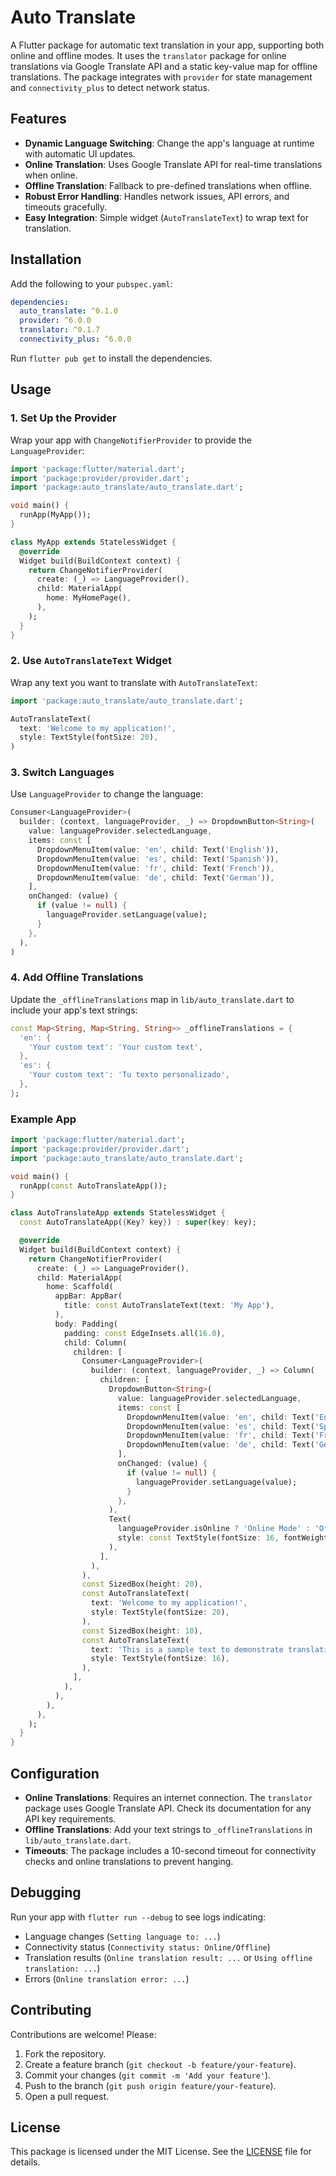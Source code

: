 # Auto Translate

A Flutter package for automatic text translation in your app, supporting both online and offline modes. It uses the `translator` package for online translations via Google Translate API and a static key-value map for offline translations. The package integrates with `provider` for state management and `connectivity_plus` to detect network status.

## Features

- **Dynamic Language Switching**: Change the app's language at runtime with automatic UI updates.
- **Online Translation**: Uses Google Translate API for real-time translations when online.
- **Offline Translation**: Fallback to pre-defined translations when offline.
- **Robust Error Handling**: Handles network issues, API errors, and timeouts gracefully.
- **Easy Integration**: Simple widget (`AutoTranslateText`) to wrap text for translation.

## Installation

Add the following to your `pubspec.yaml`:

```yaml
dependencies:
  auto_translate: ^0.1.0
  provider: ^6.0.0
  translator: ^0.1.7
  connectivity_plus: ^6.0.0
```

Run `flutter pub get` to install the dependencies.

## Usage

### 1. Set Up the Provider

Wrap your app with `ChangeNotifierProvider` to provide the `LanguageProvider`:

```dart
import 'package:flutter/material.dart';
import 'package:provider/provider.dart';
import 'package:auto_translate/auto_translate.dart';

void main() {
  runApp(MyApp());
}

class MyApp extends StatelessWidget {
  @override
  Widget build(BuildContext context) {
    return ChangeNotifierProvider(
      create: (_) => LanguageProvider(),
      child: MaterialApp(
        home: MyHomePage(),
      ),
    );
  }
}
```

### 2. Use `AutoTranslateText` Widget

Wrap any text you want to translate with `AutoTranslateText`:

```dart
import 'package:auto_translate/auto_translate.dart';

AutoTranslateText(
  text: 'Welcome to my application!',
  style: TextStyle(fontSize: 20),
)
```

### 3. Switch Languages

Use `LanguageProvider` to change the language:

```dart
Consumer<LanguageProvider>(
  builder: (context, languageProvider, _) => DropdownButton<String>(
    value: languageProvider.selectedLanguage,
    items: const [
      DropdownMenuItem(value: 'en', child: Text('English')),
      DropdownMenuItem(value: 'es', child: Text('Spanish')),
      DropdownMenuItem(value: 'fr', child: Text('French')),
      DropdownMenuItem(value: 'de', child: Text('German')),
    ],
    onChanged: (value) {
      if (value != null) {
        languageProvider.setLanguage(value);
      }
    },
  ),
)
```

### 4. Add Offline Translations

Update the `_offlineTranslations` map in `lib/auto_translate.dart` to include your app's text strings:

```dart
const Map<String, Map<String, String>> _offlineTranslations = {
  'en': {
    'Your custom text': 'Your custom text',
  },
  'es': {
    'Your custom text': 'Tu texto personalizado',
  },
};
```

### Example App

```dart
import 'package:flutter/material.dart';
import 'package:provider/provider.dart';
import 'package:auto_translate/auto_translate.dart';

void main() {
  runApp(const AutoTranslateApp());
}

class AutoTranslateApp extends StatelessWidget {
  const AutoTranslateApp({Key? key}) : super(key: key);

  @override
  Widget build(BuildContext context) {
    return ChangeNotifierProvider(
      create: (_) => LanguageProvider(),
      child: MaterialApp(
        home: Scaffold(
          appBar: AppBar(
            title: const AutoTranslateText(text: 'My App'),
          ),
          body: Padding(
            padding: const EdgeInsets.all(16.0),
            child: Column(
              children: [
                Consumer<LanguageProvider>(
                  builder: (context, languageProvider, _) => Column(
                    children: [
                      DropdownButton<String>(
                        value: languageProvider.selectedLanguage,
                        items: const [
                          DropdownMenuItem(value: 'en', child: Text('English')),
                          DropdownMenuItem(value: 'es', child: Text('Spanish')),
                          DropdownMenuItem(value: 'fr', child: Text('French')),
                          DropdownMenuItem(value: 'de', child: Text('German')),
                        ],
                        onChanged: (value) {
                          if (value != null) {
                            languageProvider.setLanguage(value);
                          }
                        },
                      ),
                      Text(
                        languageProvider.isOnline ? 'Online Mode' : 'Offline Mode',
                        style: const TextStyle(fontSize: 16, fontWeight: FontWeight.bold),
                      ),
                    ],
                  ),
                ),
                const SizedBox(height: 20),
                const AutoTranslateText(
                  text: 'Welcome to my application!',
                  style: TextStyle(fontSize: 20),
                ),
                const SizedBox(height: 10),
                const AutoTranslateText(
                  text: 'This is a sample text to demonstrate translation.',
                  style: TextStyle(fontSize: 16),
                ),
              ],
            ),
          ),
        ),
      ),
    );
  }
}
```

## Configuration

- **Online Translations**: Requires an internet connection. The `translator` package uses Google Translate API. Check its documentation for any API key requirements.
- **Offline Translations**: Add your text strings to `_offlineTranslations` in `lib/auto_translate.dart`.
- **Timeouts**: The package includes a 10-second timeout for connectivity checks and online translations to prevent hanging.

## Debugging

Run your app with `flutter run --debug` to see logs indicating:

- Language changes (`Setting language to: ...`)
- Connectivity status (`Connectivity status: Online/Offline`)
- Translation results (`Online translation result: ...` or `Using offline translation: ...`)
- Errors (`Online translation error: ...`)

## Contributing

Contributions are welcome! Please:

1. Fork the repository.
2. Create a feature branch (`git checkout -b feature/your-feature`).
3. Commit your changes (`git commit -m 'Add your feature'`).
4. Push to the branch (`git push origin feature/your-feature`).
5. Open a pull request.

## License

This package is licensed under the MIT License. See the [LICENSE](LICENSE) file for details.
